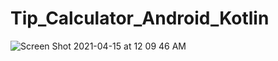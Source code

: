 # Tip_Calculator_Android_Kotlin

![Screen Shot 2021-04-15 at 12 09 46 AM](https://user-images.githubusercontent.com/26829975/114822250-011cbc80-9d7f-11eb-8583-2e6683c0a535.png)


